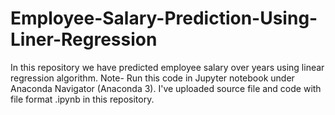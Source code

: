 # Employee-Salary-Prediction-Using-Liner-Regression
In this repository we have predicted employee salary over years using linear regression algorithm. Note- Run this code in Jupyter notebook under Anaconda Navigator (Anaconda 3). I've uploaded source file and code with file format .ipynb in this repository.
